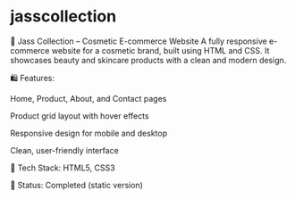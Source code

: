 # jasscollection

💄 Jass Collection – Cosmetic E-commerce Website
A fully responsive e-commerce website for a cosmetic brand, built using HTML and CSS. It showcases beauty and skincare products with a clean and modern design.

🛍️ Features:

Home, Product, About, and Contact pages

Product grid layout with hover effects

Responsive design for mobile and desktop

Clean, user-friendly interface


🔧 Tech Stack: HTML5, CSS3

📌 Status: Completed (static version)
